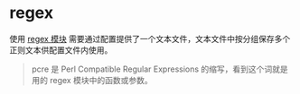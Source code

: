 # regex

使用 [regex 模块](https://www.kamailio.org/docs/modules/stable/modules/regex.html) 需要通过配置提供了一个文本文件，文本文件中按分组保存多个正则文本供配置文件内使用。

> pcre 是 Perl Compatible Regular Expressions 的缩写，看到这个词就是用的 regex 模块中的函数或参数。
